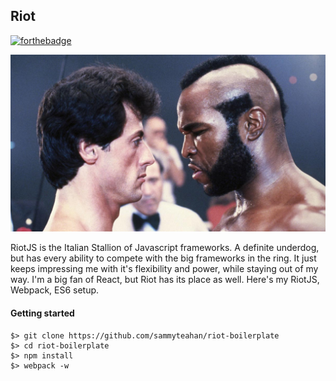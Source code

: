 ## Riot

[![forthebadge](http://forthebadge.com/images/badges/approved-by-george-costanza.svg)](http://forthebadge.com)

![Rocky III](rockyIII.jpg)

RiotJS is the Italian Stallion of Javascript frameworks. A definite underdog, but has every ability to compete with the big frameworks in the ring. It just keeps impressing me with it's flexibility and power, while staying out of my way. I'm a big fan of React, but Riot has its place as well.  Here's my RiotJS, Webpack, ES6 setup.

#### Getting started

	$> git clone https://github.com/sammyteahan/riot-boilerplate
	$> cd riot-boilerplate
	$> npm install 
	$> webpack -w

